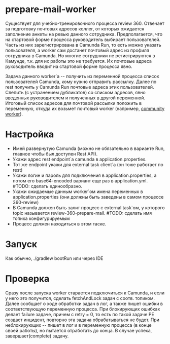 # prepare-mail-worker
Существует для учебно-тренировочного процесса review 360. Отвечает за подготовку почтовых адресов коллег, от которых ожидается заполнение
анкеты на ревью данного сотрудника. 
Предполагается, что на стартовой форме процесса руководитель выбирает пользователей. Часть из них зарегистрирована
в Camunda Run, то есть можно указать пользователя, а worker сам достанет почтовый адрес из профиля сотрудника в Camunda. Но многие сотрудники
не регистрируются в Камунде, т.к. для их работы это не требуется. Их почтовые адреса руководитель вводит на стартовой форме процесса явно.

Задача данного worker`а -- получить из переменной процесса список пользователей Сamunda, кому нужно отправить рассылку.
Далее по rest получить у Сamunda Run почтовые адреса этих пользователей. Слепить (с устранением дубликатов) со списком адресов, явно введенных
руководителем и полученных в другой переменной. Итоговый список адресов для почтовой рассылки положить в переменную, откуда их возьмет
почтовый worker (например, [сommunity worker](https://github.com/camunda-community-hub/camunda-platform-7-mail)).


# Настройка
* Имей развернутую Camunda (можно не обязательно в варианте Run, главное чтобы был доступен Rest API).
* Укажи адрес rest endpoint`а camunda в application.properties. 
* Тот же endpoint укажи для external task client`а (он тоже работает по rest)
* Укажи логин и пароль для подключения в application.properties, а потом его base64-encoded вариант еще раз в application.yml. #TODO: сделать единообразно.
* Укажи ожидаемые данным worker`ом имена переменных в application.properties (они должны быть заведены в самом процессе 360-review)
* В Camunda должен быть залит процесс с external task`ом, у которого topic называется review-360-prepare-mail. #TODO: сделать имя топика конфигурируемым
* Процесс должен находиться в этом таске.

# Запуск
Как обычно, ./gradlew bootRun или через IDE


# Проверка
Сразу после запуска worker старается подключиться к Camunda, и если у него это получится, сделать fetchAndLock задач с соотв. топиком. Далее сообщает 
о ходе обработки задач в лог, а также пишет ошибки в соответствующую переменную процесса. При блокирующих ошибках делает failure задаче, причем с 
retry = 0, то есть по такой задаче PE создаст инцидент, повторно эта задача обрабатываться не будет. При неблокирующих -- пишет в лог и в переменную
процесса (в конце своей работы), но пытается отработать до конца. В случае успеха, завершает(complete) задачу. 